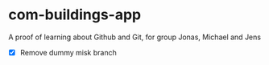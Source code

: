# com-buildings-app
A proof of learning about Github and Git, for group Jonas, Michael and Jens

- [x] Remove dummy misk branch
